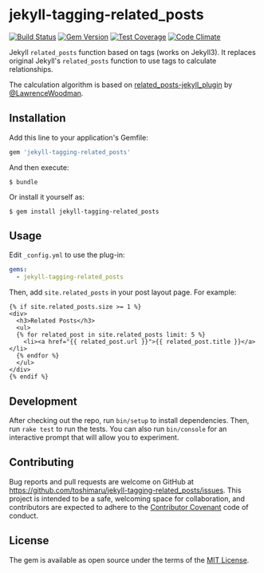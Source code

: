 # jekyll-tagging-related_posts

[![Build Status](https://travis-ci.org/toshimaru/jekyll-tagging-related_posts.svg?branch=master)](https://travis-ci.org/toshimaru/jekyll-tagging-related_posts)
[![Gem Version](https://badge.fury.io/rb/jekyll-tagging-related_posts.svg)](https://badge.fury.io/rb/jekyll-tagging-related_posts)
[![Test Coverage](https://codeclimate.com/github/toshimaru/jekyll-tagging-related_posts/badges/coverage.svg)](https://codeclimate.com/github/toshimaru/jekyll-tagging-related_posts/coverage)
[![Code Climate](https://codeclimate.com/github/toshimaru/jekyll-tagging-related_posts/badges/gpa.svg)](https://codeclimate.com/github/toshimaru/jekyll-tagging-related_posts)

Jekyll `related_posts` function based on tags (works on Jekyll3). It replaces original Jekyll's `related_posts` function to use tags to calculate relationships.

The calculation algorithm is based on [related\_posts-jekyll\_plugin](https://github.com/LawrenceWoodman/related_posts-jekyll_plugin) by [@LawrenceWoodman](https://github.com/LawrenceWoodman).

## Installation

Add this line to your application's Gemfile:

```ruby
gem 'jekyll-tagging-related_posts'
```

And then execute:

    $ bundle

Or install it yourself as:

    $ gem install jekyll-tagging-related_posts

## Usage

Edit `_config.yml` to use the plug-in:

```yml
gems:
  - jekyll-tagging-related_posts
```

Then, add `site.related_posts` in your post layout page. For example:

```liquid
{% if site.related_posts.size >= 1 %}
<div>
  <h3>Related Posts</h3>
  <ul>
  {% for related_post in site.related_posts limit: 5 %}
    <li><a href="{{ related_post.url }}">{{ related_post.title }}</a></li>
  {% endfor %}
  </ul>
</div>
{% endif %}
```

## Development

After checking out the repo, run `bin/setup` to install dependencies. Then, run `rake test` to run the tests. You can also run `bin/console` for an interactive prompt that will allow you to experiment.

## Contributing

Bug reports and pull requests are welcome on GitHub at https://github.com/toshimaru/jekyll-tagging-related_posts/issues. This project is intended to be a safe, welcoming space for collaboration, and contributors are expected to adhere to the [Contributor Covenant](contributor-covenant.org) code of conduct.

## License

The gem is available as open source under the terms of the [MIT License](http://opensource.org/licenses/MIT).
